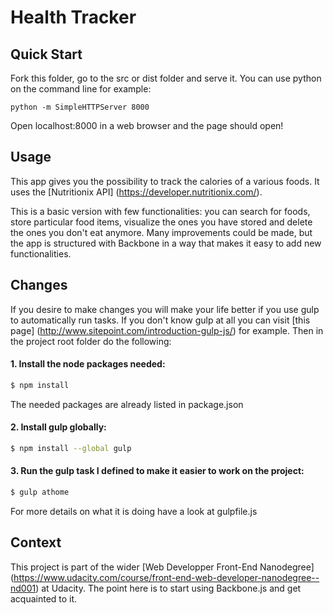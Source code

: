 # Health Tracker

## Quick Start

Fork this folder, go to the src or dist folder and serve it. You can use python on the command line for example:

```
python -m SimpleHTTPServer 8000
```

Open localhost:8000 in a web browser and the page should open!

## Usage

This app gives you the possibility to track the calories of a various foods. It uses the [Nutritionix API] (https://developer.nutritionix.com/).

This is a basic version with few functionalities: you can search for foods, store particular food items, visualize the ones you have stored and delete the ones you don't eat anymore. Many improvements could be made, but the app is structured with Backbone in a way that makes it easy to add new functionalities.

## Changes

If you desire to make changes you will make your life better if you use gulp to automatically run tasks. If you don't know gulp at all you can visit [this page] (http://www.sitepoint.com/introduction-gulp-js/) for example. Then in the project root folder do the following:

#### 1. Install the node packages needed:

```sh
$ npm install
```

The needed packages are already listed in package.json

#### 2. Install gulp globally:

```sh
$ npm install --global gulp
```

#### 3. Run the gulp task I defined to make it easier to work on the project:

```sh
$ gulp athome
```

For more details on what it is doing have a look at gulpfile.js

## Context

This project is part of the wider [Web Developper Front-End Nanodegree] (https://www.udacity.com/course/front-end-web-developer-nanodegree--nd001) at Udacity. The point here is to start using Backbone.js and get acquainted to it.